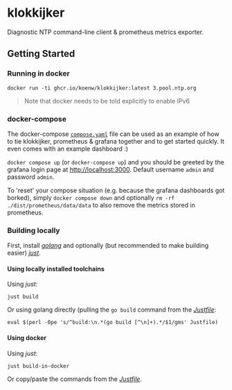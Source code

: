 # klokkijker

Diagnostic NTP command-line client & prometheus metrics exporter.


## Getting Started


### Running in docker

`docker run -ti ghcr.io/koenw/klokkijker:latest 3.pool.ntp.org`


> Note that docker needs to be told explicitly to enable IPv6


### docker-compose

The docker-compose [`compose.yaml`](./compose.yaml) file can be used as an
example of how to tie klokkijker, prometheus & grafana together and to get
started quickly. It even comes with an example dashboard :)

`docker compose up` (or `docker-compose up`) and you should be greeted by the
grafana login page at [http://localhost:3000](http://localhost:3000). Default
username `admin` and password `admin`.

To 'reset' your compose situation (e.g. because the grafana dashboards got
borked), simply `docker compose down` and optionally `rm -rf
./dist/prometheus/data/data` to also remove the metrics stored in prometheus.


### Building locally

First, install [*golang*](https://go.dev) and optionally (but recommended to
make building easier) [*just*](https://github.com/casey/just).


#### Using locally installed toolchains

Using *just*:

`just build`

Or using golang directly (pulling the `go build` command from the
[*Justfile*](./Justfile):

`eval $(perl -0pe 's/^build:\n.*(go build [^\n]+).*/$1/gms' Justfile)`


#### Using docker

Using *just*:

`just build-in-docker`

Or copy/paste the commands from the [*Justfile*](./Justfile).

